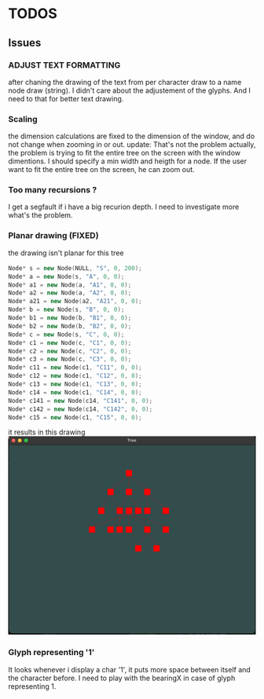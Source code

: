# TODOS
## Issues
### ADJUST TEXT FORMATTING
after chaning the drawing of the text from per character draw to a name node draw (string). I didn't care about the adjustement of the glyphs. 
And I need to that for better text drawing. 

### Scaling 
the dimension calculations are fixed to the dimension of the window, and do not change when zooming in or out. 
update: That's not the problem actually, the problem is trying to fit the entire tree on the screen with the window dimentions. 
I should specify a min width and heigth for a node. If the user want to fit the entire tree on the screen, he can zoom out.  

### Too many recursions ? 
I get a segfault if i have a big recurion depth. I need to investigate more what's the problem. 
### Planar drawing (FIXED)
the drawing isn't planar for this tree 
```cpp
Node* s = new Node(NULL, "S", 0, 200); 
Node* a = new Node(s, "A", 0, 0); 
Node* a1 = new Node(a, "A1", 0, 0); 
Node* a2 = new Node(a, "A2", 0, 0); 
Node* a21 = new Node(a2, "A21", 0, 0); 
Node* b = new Node(s, "B", 0, 0); 
Node* b1 = new Node(b, "B1", 0, 0); 
Node* b2 = new Node(b, "B2", 0, 0); 
Node* c = new Node(s, "C", 0, 0); 
Node* c1 = new Node(c, "C1", 0, 0); 
Node* c2 = new Node(c, "C2", 0, 0); 
Node* c3 = new Node(c, "C3", 0, 0); 
Node* c11 = new Node(c1, "C11", 0, 0); 
Node* c12 = new Node(c1, "C12", 0, 0); 
Node* c13 = new Node(c1, "C13", 0, 0); 
Node* c14 = new Node(c1, "C14", 0, 0); 
Node* c141 = new Node(c14, "C141", 0, 0); 
Node* c142 = new Node(c14, "C142", 0, 0); 
Node* c15 = new Node(c1, "C15", 0, 0); 
```
it results in this drawing 
![drawing not planar](.resources/notPlanar.png)

### Glyph representing '1'
It looks whenever i display a char '1', it puts more space between itself and the character before. I need to play with the bearingX in case of glyph representing 1.
